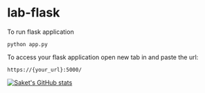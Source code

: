 # lab-flask

<!-- ![image](https://user-images.githubusercontent.com/115451707/196919992-edcfea8b-e3f6-4f35-9398-43be66b5622d.png) -->


To run flask application 

```
python app.py
```


To access your flask application open new tab in and paste the url:
```
https://{your_url}:5000/
```

[![Saket's GitHub stats](https://github-readme-stats.vercel.app/api?username=SaketS69)](https://github.com/SaketS69/github-readme-stats)
